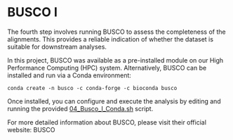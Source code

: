 # BUSCO I

The fourth step involves running BUSCO to assess the completeness of the alignments. This provides a reliable indication of whether the dataset is suitable for downstream analyses.

In this project, BUSCO was available as a pre-installed module on our High Performance Computing (HPC) system. Alternatively, BUSCO can be installed and run via a Conda environment:

```
conda create -n busco -c conda-forge -c bioconda busco
```
Once installed, you can configure and execute the analysis by editing and running the provided [04_Busco_I_Conda.sh](https://github.com/mjbieren/Phylogenomics_klebsormidiophyceae/blob/main/Scripts/04_BUSCO_I/Busco_I.sh) script.

For more detailed information about BUSCO, please visit their official website: BUSCO
